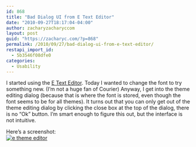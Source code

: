 ```yaml
---
id: 868
title: "Bad Dialog UI from E Text Editor"
date: "2010-09-27T18:17:04-04:00"
author: zacharyzacharyccom
layout: post
guid: "https://zacharyc.com/?p=868"
permalink: /2010/09/27/bad-dialog-ui-from-e-text-editor/
restapi_import_id:
  - 5b3546f08dfe0
categories:
  - Usability
---
```


I started using the [E Text Editor](http://www.e-texteditor.com/). Today I wanted to change the font to try something new. (I’m not a huge fan of Courier) Anyway, I get into the theme editing dialog (because that is where the font is stored, even though the font seems to be for all themes). It turns out that you can only get out of the theme editing dialog by clicking the close box at the top of the dialog, there is no “Ok” button. I’m smart enough to figure this out, but the interface is not intuitive.

Here’s a screenshot:  
[![](/assets/img/2010/09/e_theme_editor.png?resize=300%2C234&ssl=1 "e theme editor")](/assets/img/2010/09/e_theme_editor.png?ssl=1)
